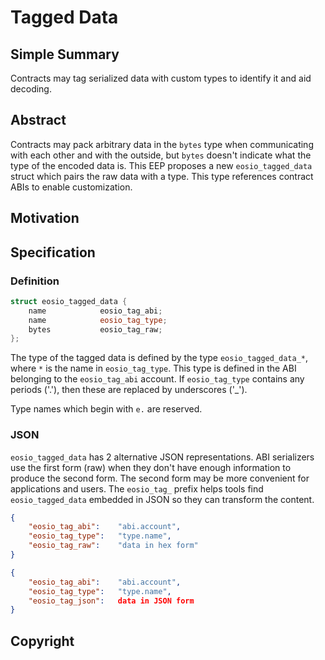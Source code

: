 # Tagged Data

## Simple Summary

Contracts may tag serialized data with custom types to identify it and aid decoding.

## Abstract

Contracts may pack arbitrary data in the `bytes` type when communicating with each other
and with the outside, but `bytes` doesn't indicate what the type of the encoded data is.
This EEP proposes a new `eosio_tagged_data` struct which pairs the raw data with a type.
This type references contract ABIs to enable customization.

## Motivation

## Specification

### Definition

```c++
struct eosio_tagged_data {
    name            eosio_tag_abi;
    name            eosio_tag_type;
    bytes           eosio_tag_raw;
};
```

The type of the tagged data is defined by the type `eosio_tagged_data_*`, where `*` is the
name in `eosio_tag_type`. This type is defined in the ABI belonging to the `eosio_tag_abi`
account. If `eosio_tag_type` contains any periods ('.'), then these are replaced by
underscores ('_').

Type names which begin with `e.` are reserved.

### JSON

`eosio_tagged_data` has 2 alternative JSON representations. ABI serializers use the first form (raw)
when they don't have enough information to produce the second form. The second form may be more
convenient for applications and users. The `eosio_tag_` prefix helps tools find `eosio_tagged_data`
embedded in JSON so they can transform the content.

```json
{
    "eosio_tag_abi":    "abi.account",
    "eosio_tag_type":   "type.name",
    "eosio_tag_raw":    "data in hex form"
}
```

```json
{
    "eosio_tag_abi":    "abi.account",
    "eosio_tag_type":   "type.name",
    "eosio_tag_json":   data in JSON form
}
```

## Copyright

